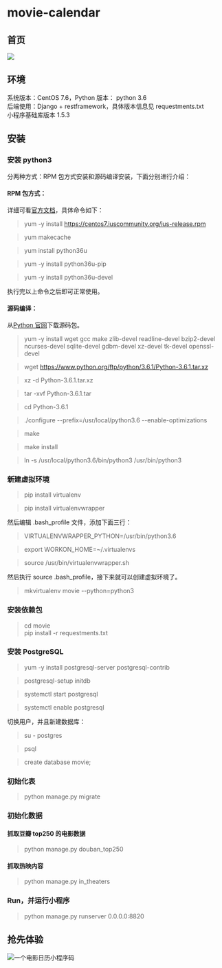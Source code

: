 # movie-calendar


## 首页

![](http://ww1.sinaimg.cn/large/0061a0TTly1g50tdf4u23j30ad0iiab4.jpg)

## 环境

系统版本：CentOS 7.6，Python 版本： python 3.6 <br>
后端使用：Django + restframework，具体版本信息见 requestments.txt <br>
小程序基础库版本 1.5.3

## 安装

### 安装 python3

分两种方式：RPM 包方式安装和源码编译安装，下面分别进行介绍：

#### RPM 包方式：

详细可看[官方文档](https://ius.io/GettingStarted/#install-via-automation)，具体命令如下：
>yum -y install https://centos7.iuscommunity.org/ius-release.rpm

>yum makecache

>yum install python36u

>yum -y install python36u-pip

>yum -y install python36u-devel

执行完以上命令之后即可正常使用。

#### 源码编译：

从[Python 官网](https://www.python.org/downloads/)下载源码包。

>yum -y install wget gcc make  zlib-devel readline-devel  bzip2-devel ncurses-devel sqlite-devel gdbm-devel xz-devel tk-devel openssl-devel

>wget https://www.python.org/ftp/python/3.6.1/Python-3.6.1.tar.xz

>xz -d Python-3.6.1.tar.xz

>tar -xvf Python-3.6.1.tar

>cd Python-3.6.1

>./configure --prefix=/usr/local/python3.6 --enable-optimizations

>make

>make install

>ln -s /usr/local/python3.6/bin/python3 /usr/bin/python3

### 新建虚拟环境

>pip install virtualenv 

>pip install virtualenvwrapper
 
然后编辑 .bash_profile 文件，添加下面三行：

>VIRTUALENVWRAPPER_PYTHON=/usr/bin/python3.6 

>export WORKON_HOME=~/.virtualenvs 

>source /usr/bin/virtualenvwrapper.sh

然后执行 source .bash_profile，接下来就可以创建虚拟环境了。
>mkvirtualenv movie --python=python3

### 安装依赖包
>cd movie <br>
>pip install -r requestments.txt

### 安装 PostgreSQL

>yum -y install postgresql-server postgresql-contrib

>postgresql-setup initdb

>systemctl start postgresql

>systemctl enable postgresql

切换用户，并且新建数据库：

>su - postgres

> psql

> create database movie;

### 初始化表
>python manage.py migrate

### 初始化数据
#### 抓取豆瓣 top250 的电影数据
>python manage.py douban_top250

#### 抓取热映内容
>python manage.py in_theaters

### Run，并运行小程序
>python manage.py runserver 0.0.0.0:8820

## 抢先体验

![一个电影日历小程序码](http://ww1.sinaimg.cn/large/0061a0TTly1g50t5jszi9j3076076js8.jpg)
